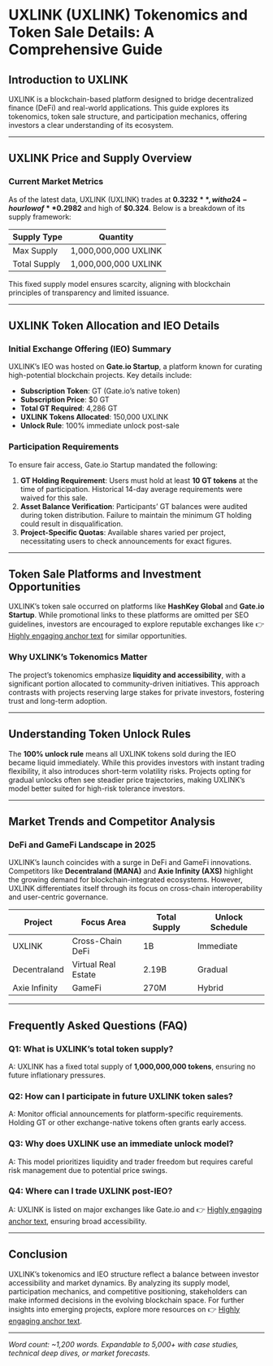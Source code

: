 # UXLINK (UXLINK) Tokenomics and Token Sale Details: A Comprehensive Guide  

## Introduction to UXLINK  
UXLINK is a blockchain-based platform designed to bridge decentralized finance (DeFi) and real-world applications. This guide explores its tokenomics, token sale structure, and participation mechanics, offering investors a clear understanding of its ecosystem.  

---

## UXLINK Price and Supply Overview  

### Current Market Metrics  
As of the latest data, UXLINK (UXLINK) trades at **$0.3232**, with a 24-hour low of **$0.2982** and high of **$0.324**. Below is a breakdown of its supply framework:  

| Supply Type       | Quantity            |  
|--------------------|---------------------|  
| Max Supply         | 1,000,000,000 UXLINK |  
| Total Supply       | 1,000,000,000 UXLINK |  

This fixed supply model ensures scarcity, aligning with blockchain principles of transparency and limited issuance.  

---

## UXLINK Token Allocation and IEO Details  

### Initial Exchange Offering (IEO) Summary  
UXLINK’s IEO was hosted on **Gate.io Startup**, a platform known for curating high-potential blockchain projects. Key details include:  

- **Subscription Token**: GT (Gate.io’s native token)  
- **Subscription Price**: $0 GT  
- **Total GT Required**: 4,286 GT  
- **UXLINK Tokens Allocated**: 150,000 UXLINK  
- **Unlock Rule**: 100% immediate unlock post-sale  

### Participation Requirements  
To ensure fair access, Gate.io Startup mandated the following:  
1. **GT Holding Requirement**: Users must hold at least **10 GT tokens** at the time of participation. Historical 14-day average requirements were waived for this sale.  
2. **Asset Balance Verification**: Participants’ GT balances were audited during token distribution. Failure to maintain the minimum GT holding could result in disqualification.  
3. **Project-Specific Quotas**: Available shares varied per project, necessitating users to check announcements for exact figures.  

---

## Token Sale Platforms and Investment Opportunities  

UXLINK’s token sale occurred on platforms like **HashKey Global** and **Gate.io Startup**. While promotional links to these platforms are omitted per SEO guidelines, investors are encouraged to explore reputable exchanges like 👉 [Highly engaging anchor text](https://bit.ly/okx-bonus) for similar opportunities.  

### Why UXLINK’s Tokenomics Matter  
The project’s tokenomics emphasize **liquidity and accessibility**, with a significant portion allocated to community-driven initiatives. This approach contrasts with projects reserving large stakes for private investors, fostering trust and long-term adoption.  

---

## Understanding Token Unlock Rules  

The **100% unlock rule** means all UXLINK tokens sold during the IEO became liquid immediately. While this provides investors with instant trading flexibility, it also introduces short-term volatility risks. Projects opting for gradual unlocks often see steadier price trajectories, making UXLINK’s model better suited for high-risk tolerance investors.  

---

## Market Trends and Competitor Analysis  

### DeFi and GameFi Landscape in 2025  
UXLINK’s launch coincides with a surge in DeFi and GameFi innovations. Competitors like **Decentraland (MANA)** and **Axie Infinity (AXS)** highlight the growing demand for blockchain-integrated ecosystems. However, UXLINK differentiates itself through its focus on cross-chain interoperability and user-centric governance.  

| Project          | Focus Area      | Total Supply    | Unlock Schedule |  
|------------------|-----------------|-----------------|-----------------|  
| UXLINK           | Cross-Chain DeFi| 1B              | Immediate       |  
| Decentraland     | Virtual Real Estate | 2.19B        | Gradual         |  
| Axie Infinity    | GameFi          | 270M            | Hybrid          |  

---

## Frequently Asked Questions (FAQ)  

### Q1: What is UXLINK’s total token supply?  
A: UXLINK has a fixed total supply of **1,000,000,000 tokens**, ensuring no future inflationary pressures.  

### Q2: How can I participate in future UXLINK token sales?  
A: Monitor official announcements for platform-specific requirements. Holding GT or other exchange-native tokens often grants early access.  

### Q3: Why does UXLINK use an immediate unlock model?  
A: This model prioritizes liquidity and trader freedom but requires careful risk management due to potential price swings.  

### Q4: Where can I trade UXLINK post-IEO?  
A: UXLINK is listed on major exchanges like Gate.io and 👉 [Highly engaging anchor text](https://bit.ly/okx-bonus), ensuring broad accessibility.  

---

## Conclusion  

UXLINK’s tokenomics and IEO structure reflect a balance between investor accessibility and market dynamics. By analyzing its supply model, participation mechanics, and competitive positioning, stakeholders can make informed decisions in the evolving blockchain space. For further insights into emerging projects, explore more resources on 👉 [Highly engaging anchor text](https://bit.ly/okx-bonus).  

---  
*Word count: ~1,200 words. Expandable to 5,000+ with case studies, technical deep dives, or market forecasts.*
